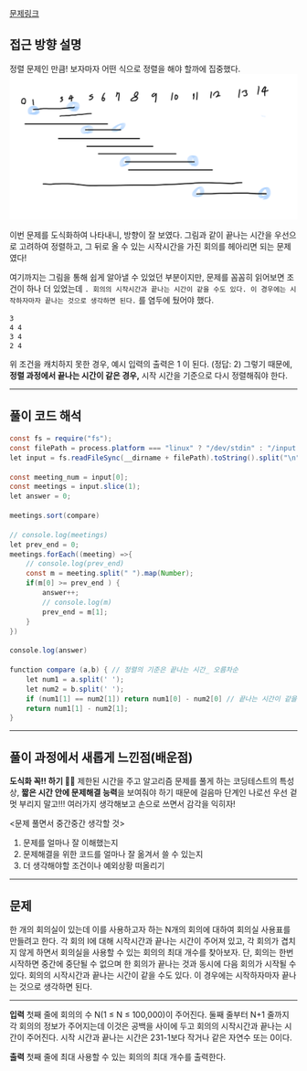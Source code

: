 [문제링크](https://www.acmicpc.net/problem/1931)

## 접근 방향 설명
정렬 문제인 만큼! 보자마자 어떤 식으로 정렬을 해야 할까에 집중했다. 
![image](image.png)

이번 문제를 도식화하여 나타내니, 방향이 잘 보였다. 
그림과 같이 끝나는 시간을 우선으로 고려하여 정렬하고, 그 뒤로 올 수 있는 시작시간을 가진 회의를 헤아리면 되는 문제였다! 

여기까지는 그림을 통해 쉽게 알아낼 수 있었던 부분이지만, 문제를 꼼꼼히 읽어보면 조건이 하나 더 있었는데 `. 회의의 시작시간과 끝나는 시간이 같을 수도 있다. 이 경우에는 시작하자마자 끝나는 것으로 생각하면 된다.` 를 염두에 뒀어야 했다. 

```
3
4 4
3 4
2 4
```

위 조건을 캐치하지 못한 경우, 예시 입력의 출력은 1 이 된다. (정답: 2)
그렇기 때문에, **정렬 과정에서 끝나는 시간이 같은 경우,** 시작 시간을 기준으로 다시 정렬해줘야 한다. 


--- 

## 풀이 코드 해석
``` java script
const fs = require("fs");
const filePath = process.platform === "linux" ? "/dev/stdin" : "/input.txt";
let input = fs.readFileSync(__dirname + filePath).toString().split("\n");

const meeting_num = input[0];
const meetings = input.slice(1);
let answer = 0;

meetings.sort(compare)

// console.log(meetings)
let prev_end = 0;
meetings.forEach((meeting) =>{
    // console.log(prev_end)
    const m = meeting.split(" ").map(Number);
    if(m[0] >= prev_end ) {
        answer++;
        // console.log(m) 
        prev_end = m[1];
    }
})

console.log(answer)

function compare (a,b) { // 정렬의 기준은 끝나는 시간_ 오름차순
    let num1 = a.split(' ');
    let num2 = b.split(' ');
    if (num1[1] == num2[1]) return num1[0] - num2[0] // 끝나는 시간이 같을 경우 + 시작시간과 끝나는 시간이 같을 경우!!! 
    return num1[1] - num2[1];
}

```
---

## 풀이 과정에서 새롭게 느낀점(배운점)
**도식화 꼭!! 하기 ✍🏻**
제한된 시간을 주고 알고리즘 문제를 풀게 하는 코딩테스트의 특성상, **짧은 시간 안에 문제해결 능력**을 보여줘야 하기 때문에 걸음마 단계인 나로선 우선 겉멋 부리지 말고!!! 여러가지 생각해보고 손으로 쓰면서 감각을 익히자! 

<문제 풀면서 중간중간 생각할 것>
1) 문제를 얼마나 잘 이해했는지 
2) 문제해결을 위한 코드를 얼마나 잘 옮겨서 쓸 수 있는지
3) 더 생각해야할 조건이나 예외상황 떠올리기

---
## 문제

한 개의 회의실이 있는데 이를 사용하고자 하는 N개의 회의에 대하여 회의실 사용표를 만들려고 한다. 각 회의 I에 대해 시작시간과 끝나는 시간이 주어져 있고, 각 회의가 겹치지 않게 하면서 회의실을 사용할 수 있는 회의의 최대 개수를 찾아보자. 단, 회의는 한번 시작하면 중간에 중단될 수 없으며 한 회의가 끝나는 것과 동시에 다음 회의가 시작될 수 있다. 회의의 시작시간과 끝나는 시간이 같을 수도 있다. 이 경우에는 시작하자마자 끝나는 것으로 생각하면 된다.

----

**입력**
첫째 줄에 회의의 수 N(1 ≤ N ≤ 100,000)이 주어진다. 둘째 줄부터 N+1 줄까지 각 회의의 정보가 주어지는데 이것은 공백을 사이에 두고 회의의 시작시간과 끝나는 시간이 주어진다. 시작 시간과 끝나는 시간은 231-1보다 작거나 같은 자연수 또는 0이다.

**출력**
첫째 줄에 최대 사용할 수 있는 회의의 최대 개수를 출력한다.